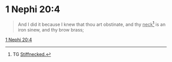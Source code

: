 # 1 Nephi 20:4

> And I did it because I knew that thou art obstinate, and thy <u>neck</u>[^a] is an iron sinew, and thy brow brass;

[1 Nephi 20:4](https://www.churchofjesuschrist.org/study/scriptures/bofm/1-ne/20?lang=eng&id=p4#p4)


[^a]: TG [Stiffnecked.](https://www.churchofjesuschrist.org/study/scriptures/tg/stiffnecked?lang=eng)
